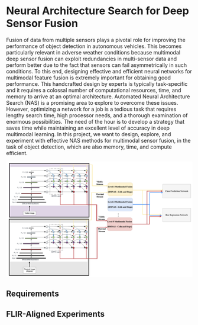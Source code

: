 # Neural Architecture Search for Deep Sensor Fusion


Fusion of data from multiple sensors plays a pivotal role for improving the performance of object detection in autonomous vehicles. This becomes particularly relevant in adverse weather conditions because multimodal deep sensor fusion can exploit redundancies in multi-sensor data and perform better due to the fact that sensors can fail asymmetrically in such conditions. To this end, designing effective and efficient neural networks for multimodal feature fusion is extremely important for obtaining good performance. This handcrafted design by experts is typically task-specific and it requires a colossal number of computational resources, time, and memory to arrive at an optimal architecture. Automated Neural Architecture Search (NAS) is a promising area to explore to overcome these issues. However, optimizing a network for a job is a tedious task that requires lengthy search time, high processor needs, and a thorough examination of enormous possibilities. The need of the hour is to develop a strategy that saves time while maintaining an excellent level of accuracy in deep multimodal learning. In this project, we want to design, explore, and experiment with effective NAS methods for multimodal sensor fusion, in the task of object detection, which are also memory, time, and compute efficient.

![framework](dsf_nas_det.png)


## Requirements


## FLIR-Aligned Experiments
